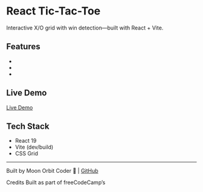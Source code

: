 # React Tic-Tac-Toe
Interactive X/O grid with win detection—built with React + Vite.

## Features
- 
- 
- 

## Live Demo
[Live Demo](https://react-tic-tac-toe-one-wheat.vercel.app/)

## Tech Stack
- React 19
- Vite (dev/build)
- CSS Grid

---
Built by Moon Orbit Coder 🌙 | [GitHub](https://github.com/kberthel)

Credits Built as part of freeCodeCamp’s

